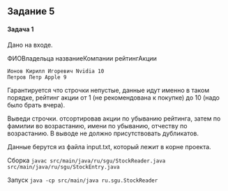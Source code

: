 ## Задание 5
#### Задача 1 
Дано на входе.


ФИОВладельца названиеКомпании рейтингАкции
```
Ионов Кирилл Игоревич Nvidia 10
Петров Петр Apple 9
```

Гарантируется что строчки непустые, данные идут именно в таком порядке, рейтинг акции от 1 (не рекомендована к покупке) до 10 (надо было брать вчера).

Выведи строчки. отсортировав акции по убыванию рейтинга, затем по фамилии во возрастанию, имени по убыванию, отчеству по возрастанию. В выводе не должно присутствовать дубликатов.

Данные берутся из файла input.txt, который лежит в корне проекта.

Сборка `javac src/main/java/ru/sgu/StockReader.java src/main/java/ru/sgu/StockEntry.java`

Запуск `java -cp src/main/java ru.sgu.StockReader`
